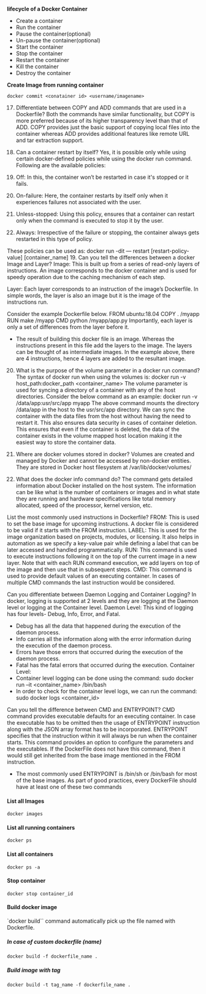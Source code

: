 **lifecycle of a Docker Container**

- Create a container
- Run the container
- Pause the container(optional)
- Un-pause the container(optional)
- Start the container
- Stop the container
- Restart the container
- Kill the container
- Destroy the container

**Create Image from running container**
```
docker commit <conatainer id> <username/imagename>
```

17. Differentiate between COPY and ADD commands that are used in a Dockerfile?
Both the commands have similar functionality, but COPY is more preferred because of its higher transparency level than that of ADD.
COPY provides just the basic support of copying local files into the container whereas ADD provides additional features like remote URL and tar extraction support.

18. Can a container restart by itself?
Yes, it is possible only while using certain docker-defined policies while using the docker run command. Following are the available policies:

1. Off: In this, the container won’t be restarted in case it's stopped or it fails.
2. On-failure: Here, the container restarts by itself only when it experiences failures not associated with the user.
3. Unless-stopped: Using this policy, ensures that a container can restart only when the command is executed to stop it by the user.
4. Always: Irrespective of the failure or stopping, the container always gets restarted in this type of policy.

These policies can be used as:
docker run -dit — restart [restart-policy-value] [container_name]
19. Can you tell the differences between a docker Image and Layer?
Image: This is built up from a series of read-only layers of instructions. An image corresponds to the docker container and is used for speedy operation due to the caching mechanism of each step.

Layer: Each layer corresponds to an instruction of the image’s Dockerfile. In simple words, the layer is also an image but it is the image of the instructions run.

Consider the example Dockerfile below.
FROM ubuntu:18.04 COPY . /myapp RUN make /myapp CMD python /myapp/app.py Importantly, each layer is only a set of differences from the layer before it. 

- The result of building this docker file is an image. Whereas the instructions present in this file add the layers to the image. The layers can be thought of as intermediate images. In the example above, there are 4 instructions, hence 4 layers are added to the resultant image.

20. What is the purpose of the volume parameter in a docker run command?
The syntax of docker run when using the volumes is: docker run -v host_path:docker_path <container_name>
The volume parameter is used for syncing a directory of a container with any of the host directories. Consider the below command as an example: docker run -v /data/app:usr/src/app myapp
The above command mounts the directory  /data/app in the host to the usr/src/app directory. We can sync the container with the data files from the host without having the need to restart it.
This also ensures data security in cases of container deletion. This ensures that even if the container is deleted, the data of the container exists in the volume mapped host location making it the easiest way to store the container data.
21. Where are docker volumes stored in docker?
Volumes are created and managed by Docker and cannot be accessed by non-docker entities. They are stored in Docker host filesystem at /var/lib/docker/volumes/

22. What does the docker info command do?
The command gets detailed information about Docker installed on the host system. The information can be like what is the number of containers or images and in what state they are running and hardware specifications like total memory allocated, speed of the processor, kernel version, etc.

List the most commonly used instructions in Dockerfile?
FROM: This is used to set the base image for upcoming instructions. A docker file is considered to be valid if it starts with the FROM instruction.
LABEL: This is used for the image organization based on projects, modules, or licensing. It also helps in automation as we specify a key-value pair while defining a label that can be later accessed and handled programmatically.
RUN: This command is used to execute instructions following it on the top of the current image in a new layer. Note that with each RUN command execution, we add layers on top of the image and then use that in subsequent steps.
CMD: This command is used to provide default values of an executing container. In cases of multiple CMD commands the last instruction would be considered.

Can you differentiate between Daemon Logging and Container Logging?
In docker, logging is supported at 2 levels and they are logging at the Daemon level or logging at the Container level.
Daemon Level: This kind of logging has four levels- Debug, Info, Error, and Fatal.
- Debug has all the data that happened during the execution of the daemon process.
- Info carries all the information along with the error information during the execution of the daemon process.
- Errors have those errors that occurred during the execution of the daemon process.
- Fatal has the fatal errors that occurred during the execution.
Container Level:
- Container level logging can be done using the command: sudo docker run –it <container_name> /bin/bash
- In order to check for the container level logs, we can run the command: sudo docker logs <container_id>


Can you tell the difference between CMD and ENTRYPOINT?
CMD command provides executable defaults for an executing container. In case the executable has to be omitted then the usage of ENTRYPOINT instruction along with the JSON array format has to be incorporated.
ENTRYPOINT specifies that the instruction within it will always be run when the container starts. 
This command provides an option to configure the parameters and the executables. If the DockerFile does not have this command, then it would still get inherited from the base image mentioned in the FROM instruction.
- The most commonly used ENTRYPOINT is /bin/sh or /bin/bash for most of the base images.
As part of good practices, every DockerFile should have at least one of these two commands


#### List all Images

`docker images`

#### List all running containers

`docker ps`

#### List all containers

`docker ps -a`

#### Stop container

`docker stop container_id`

#### Build docker image

`docker build`` command automatically pick up the file named with Dockerfile.

##### In case of custom dockerfile (name)

`docker build -f dockerfile_name .`

##### Build image with tag

`docker build -t tag_name -f dockerfile_name .`
